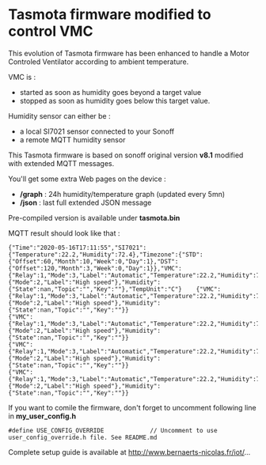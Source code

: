 Tasmota firmware modified to control VMC
=============

This evolution of Tasmota firmware has been enhanced to handle a Motor Controled Ventilator according to ambient temperature.

VMC is :
  * started as soon as humidity goes beyond a target value
  * stopped as soon as humidity goes below this target value.

Humidity sensor can either be :
  * a local SI7021 sensor connected to your Sonoff
  * a remote MQTT humidity sensor
  
This Tasmota firmware is based on sonoff original version **v8.1** modified with extended MQTT messages.

You'll get some extra Web pages on the device :
  * **/graph** : 24h humidity/temperature graph (updated every 5mn)
  * **/json** : last full extended JSON message

Pre-compiled version is available under **tasmota.bin**

MQTT result should look like that :

    {"Time":"2020-05-16T17:11:55","SI7021":{"Temperature":22.2,"Humidity":72.4},"Timezone":{"STD":{"Offset":60,"Month":10,"Week":0,"Day":1},"DST":{"Offset":120,"Month":3,"Week":0,"Day":1}},"VMC":{"Relay":1,"Mode":3,"Label":"Automatic","Temperature":22.2,"Humidity":72.4,"Target":60,"Threshold":2},"State":{"Mode":2,"Label":"High speed"},"Humidity":{"State":nan,"Topic":"","Key":""},"TempUnit":"C"}    {"VMC":{"Relay":1,"Mode":3,"Label":"Automatic","Temperature":22.2,"Humidity":71.5,"Target":60,"Threshold":2},"State":{"Mode":2,"Label":"High speed"},"Humidity":{"State":nan,"Topic":"","Key":""}}
    {"VMC":{"Relay":1,"Mode":3,"Label":"Automatic","Temperature":22.2,"Humidity":71.6,"Target":60,"Threshold":2},"State":{"Mode":2,"Label":"High speed"},"Humidity":{"State":nan,"Topic":"","Key":""}}
    {"VMC":{"Relay":1,"Mode":3,"Label":"Automatic","Temperature":22.2,"Humidity":71.7,"Target":60,"Threshold":2},"State":{"Mode":2,"Label":"High speed"},"Humidity":{"State":nan,"Topic":"","Key":""}}
    {"VMC":{"Relay":1,"Mode":3,"Label":"Automatic","Temperature":22.2,"Humidity":71.8,"Target":60,"Threshold":2},"State":{"Mode":2,"Label":"High speed"},"Humidity":{"State":nan,"Topic":"","Key":""}}

If you want to comile the firmware, don't forget to uncomment following line in **my_user_config.h**

    #define USE_CONFIG_OVERRIDE             // Uncomment to use user_config_override.h file. See README.md


Complete setup guide is available at http://www.bernaerts-nicolas.fr/iot/...
